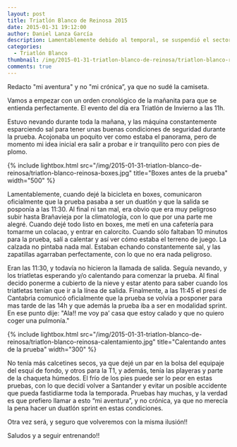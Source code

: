 ```yaml
---
layout: post
title: Triatlón Blanco de Reinosa 2015
date: 2015-01-31 19:12:00
author: Daniel Lanza García
description: Lamentablemente debido al temporal, se suspendió el sector de esquí de fondo. La prueba fue aplazada a la tarde y convertida en modalidad duatlón, por lo que me animó a no acabar participando.
categories:
  - Triatlón Blanco
thumbnail: /img/2015-01-31-triatlon-blanco-de-reinosa/triatlon-blanco-reinosa-boxes.jpg
comments: true
---
```


Redacto "mi aventura" y no "mi crónica”, ya que no sudé la camiseta.

Vamos a empezar con un orden cronológico de la mañanita para que se entienda perfectamente. El evento del día era Triatlón de Invierno a las 11h.

Estuvo nevando durante toda la mañana, y las máquina constantemente esparciendo sal para tener unas buenas condiciones de seguridad durante la prueba. Acojonaba un poquito ver como estaba el panorama, pero de momento mi idea inicial era salir a probar e ir tranquilito pero con pies de plomo.

{% include lightbox.html src="/img/2015-01-31-triatlon-blanco-de-reinosa/triatlon-blanco-reinosa-boxes.jpg" title="Boxes antes de la prueba" width="500" %}

Lamentablemente, cuando dejé la bicicleta en boxes, comunicaron oficialmente que la prueba pasaba a ser un duatlón y que la salida se posponía a las 11:30. Al final ni tan mal, era obvio que era muy peligroso subir hasta Brañavieja por la climatología, con lo que por una parte me alegré. Cuando dejé todo listo en boxes, me metí en una cafetería para tomarme un colacao, y entrar en calorcito. Cuando sólo faltaban 10 minutos para la prueba, salí a calentar y así ver cómo estaba el terreno de juego. La calzada no pintaba nada mal. Estaban echando constantemente sal, y las zapatillas agarraban perfectamente, con lo que no era nada peligroso.

Eran las 11:30, y todavía no hicieron la llamada de salida. Seguía nevando, y los triatletas esperando y/o calentando para comenzar la prueba. Al final decido ponerme a cubierto de la nieve y estar atento para saber cuando los triatletas tenían que ir a la línea de salida. Finalmente, a las 11:45 el presi de Cantabria comunicó oficialmente que la prueba se volvía a posponer para mas tarde de las 14h y que además la prueba iba a ser en modalidad sprint. En ese punto dije: "Ala!! me voy pa’ casa que estoy calado y que no quiero coger una pulmonía."

{% include lightbox.html src="/img/2015-01-31-triatlon-blanco-de-reinosa/triatlon-blanco-reinosa-calentamiento.jpg" title="Calentando antes de la prueba" width="300" %}

No tenía más calcetines secos, ya que dejé un par en la bolsa del equipaje del esquí de fondo, y otros para la T1, y además, tenía las playeras y parte de la chaqueta húmedos. El frío de los pies puede ser lo peor en estas pruebas, con lo que decidí volver a Santander y evitar un posible accidente que pueda fastidiarme toda la temporada. Pruebas hay muchas, y la verdad es que prefiero llamar a esto “mi aventura”, y no crónica, ya que no merecía la pena hacer un duatlón sprint en estas condiciones.

Otra vez será, y seguro que volveremos con la misma ilusión!!

Saludos y a seguir entrenando!!
